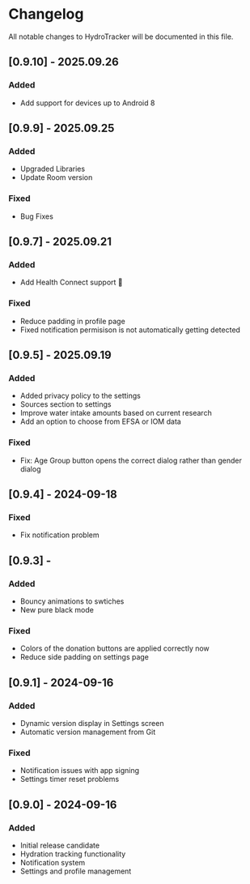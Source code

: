 # Changelog

All notable changes to HydroTracker will be documented in this file.

## [0.9.10] - 2025.09.26
### Added
- Add support for devices up to Android 8

## [0.9.9] - 2025.09.25
### Added
- Upgraded Libraries
- Update Room version

### Fixed
- Bug Fixes

## [0.9.7] - 2025.09.21
### Added
- Add Health Connect support 🥲

### Fixed
- Reduce padding in profile page
- Fixed notification permisison is not automatically getting detected

## [0.9.5] - 2025.09.19
### Added
- Added privacy policy to the settings
- Sources section to settings
- Improve water intake amounts based on current research
- Add an option to choose from EFSA or IOM data

### Fixed
- Fix: Age Group button opens the correct dialog rather than gender dialog

## [0.9.4] - 2024-09-18
### Fixed
- Fix notification problem

## [0.9.3] - 
### Added
- Bouncy animations to swtiches
- New pure black mode

### Fixed
- Colors of the donation buttons are applied correctly now
- Reduce side padding on settings page

## [0.9.1] - 2024-09-16
### Added
- Dynamic version display in Settings screen
- Automatic version management from Git

### Fixed
- Notification issues with app signing
- Settings timer reset problems

## [0.9.0] - 2024-09-16
### Added
- Initial release candidate
- Hydration tracking functionality
- Notification system
- Settings and profile management